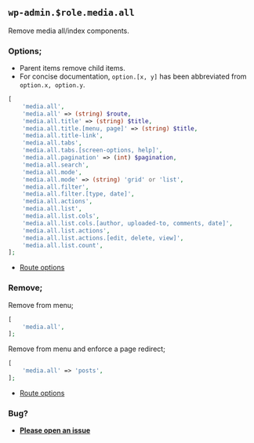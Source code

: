 ## `wp-admin.$role.media.all`

Remove media all/index components.

### Options;

* Parent items remove child items. 
* For concise documentation, `option.[x, y]` has been abbreviated from `option.x, option.y`.

```php
[
    'media.all',
    'media.all' => (string) $route,
    'media.all.title' => (string) $title,
    'media.all.title.[menu, page]' => (string) $title,
    'media.all.title-link',
    'media.all.tabs',
    'media.all.tabs.[screen-options, help]',
    'media.all.pagination' => (int) $pagination,
    'media.all.search',
    'media.all.mode',
    'media.all.mode' => (string) 'grid' or 'list',
    'media.all.filter',
    'media.all.filter.[type, date]',
    'media.all.actions',
    'media.all.list',
    'media.all.list.cols',
    'media.all.list.cols.[author, uploaded-to, comments, date]',
    'media.all.list.actions',
    'media.all.list.actions.[edit, delete, view]',
    'media.all.list.count',
];
```

* [Route options](../route-options.md)

### Remove;

Remove from menu;

```php
[
    'media.all',
];
```

Remove from menu and enforce a page redirect;

```php
[
    'media.all' => 'posts',
];
```

* [Route options](../route-options.md)

### Bug?

* **[Please open an issue](https://github.com/soberwp/intervention/issues/new?title=[wp-admin.media.all]&labels=bug&assignees=darrenjacoby)**
